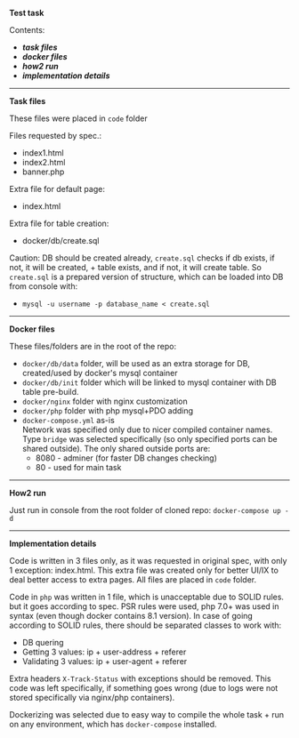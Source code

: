 **Test task**

Contents:

* ***task files***
* ***docker files***
* ***how2 run***
* ***implementation details***

---

**Task files**

These files were placed in `code` folder

Files requested by spec.:

* index1.html
* index2.html
* banner.php

Extra file for default page:

* index.html

Extra file for table creation:

* docker/db/create.sql

Caution:
DB should be created already, `create.sql` checks if db exists, if not,
it will be created, + table exists, and if not, it will create table.
So `create.sql` is a prepared version of structure, which can be loaded
into DB from console with:
* `mysql -u username -p database_name < create.sql`

---

**Docker files**

These files/folders are in the root of the repo:
* `docker/db/data` folder, will be used as an extra storage for DB, created/used by docker's mysql container
* `docker/db/init` folder which will be linked to mysql container with DB table pre-build.
* `docker/nginx` folder with nginx customization
* `docker/php` folder with php mysql+PDO adding
* `docker-compose.yml` as-is<br>
  Network was specified only due to nicer compiled container names.
  Type `bridge` was selected specifically (so only specified ports can be shared outside).
  The only shared outside ports are:
  * 8080 - adminer (for faster DB changes checking)
  * 80 - used for main task

---

**How2 run**

Just run in console from the root folder of cloned repo:
`docker-compose up -d`

---

**Implementation details**

Code is written in 3 files only, as it was requested in original spec, with only 1 exception: index.html.
This extra file was created only for better UI/IX to deal better access to extra pages.
All files are placed in `code` folder.

Code in `php` was written in 1 file, which is unacceptable due to SOLID rules. but it goes according to spec.
PSR rules were used, php 7.0+ was used in syntax (even though docker contains 8.1 version).
In case of going according to SOLID rules, there should be separated classes to work with:
* DB quering
* Getting 3 values: ip + user-address + referer
* Validating 3 values: ip + user-agent + referer

Extra headers `X-Track-Status` with exceptions should be removed.
This code was left specifically, if something goes wrong (due to logs were not stored specifically via nginx/php containers).

Dockerizing was selected due to easy way to compile the whole task + run on
any environment, which has `docker-compose` installed.
